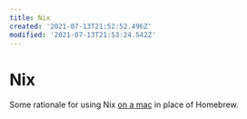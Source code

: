 ```yaml
---
title: Nix
created: '2021-07-13T21:52:52.496Z'
modified: '2021-07-13T21:53:24.542Z'
---
```


# Nix

Some rationale for using Nix [on a mac](https://wickedchicken.github.io/post/macos-nix-setup/) in place of Homebrew.
